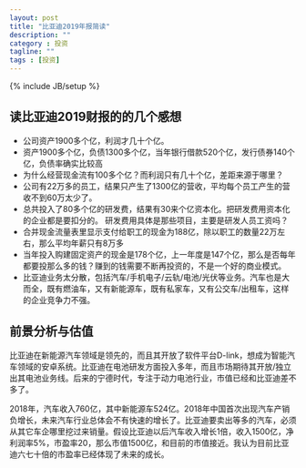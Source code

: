 ```yaml
---
layout: post
title: "比亚迪2019年报简读"
description: ""
category : 投资
tagline: ""
tags : [投资]
---
```

{% include JB/setup %}



## 读比亚迪2019财报的的几个感想

* 公司资产1900多个亿，利润才几十个亿。
* 资产1900多个亿，负债1300多个亿，当年银行借款520个亿，发行债券140个亿，负债率确实比较高
* 为什么经营现金流有100多个亿？而利润只有几十个亿，差距来源于哪里？
* 公司有22万多的员工，结果只产生了1300亿的营收，平均每个员工产生的营收不到60万太少了。
* 总共投入了80多个亿的研发费，结果有30来个亿资本化。把研发费用资本化的企业都是要扣分的。 研发费用具体是那些项目，主要是研发人员工资吗？
* 合并现金流量表里显示支付给职工的现金为188亿，除以职工的数量22万左右，那么平均年薪只有8万多
* 当年投入购建固定资产的现金是178个亿，上一年度是147个亿，那么是否每年都要投那么多的钱？赚到的钱需要不断再投资的，不是一个好的商业模式。
* 比亚迪业务太分散，包括汽车/手机电子/云轨/电池/光伏等业务。汽车也是大而全，既有燃油车，又有新能源车，既有私家车，又有公交车/出租车，这样的企业竞争力不强。

## 前景分析与估值

比亚迪在新能源汽车领域是领先的，而且其开放了软件平台D-link，想成为智能汽车领域的安卓系统。比亚迪在电池研发方面投入多年，而且市场期待其开放/独立出其电池业务线。后来的宁德时代，专注于动力电池行业，市值已经和比亚迪差不多了。

2018年，汽车收入760亿，其中新能源车524亿。2018年中国首次出现汽车产销负增长，未来汽车行业总体会不有快速的增长了。比亚迪要卖出等多的汽车，必须从其它车企哪里挖过来销量。假设比亚迪以后汽车收入增长1倍，收入1500亿，净利润率5%，市盈率20，那么市值1500亿，和目前的市值接近。我认为目前比亚迪六七十倍的市盈率已经体现了未来的成长。